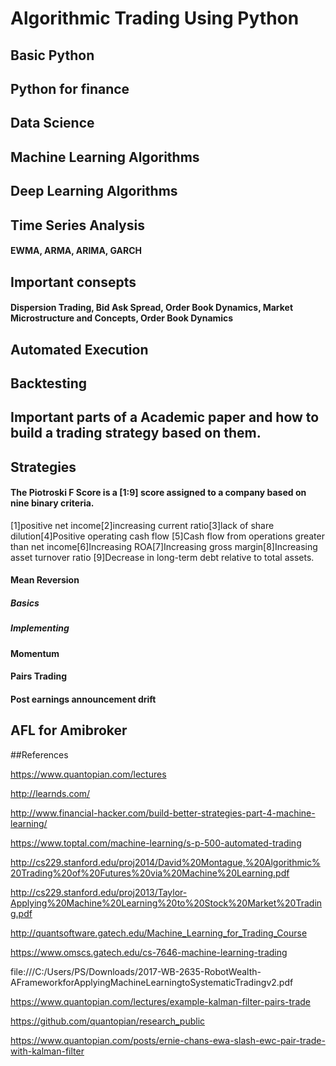 # Algorithmic Trading Using Python
## Basic Python 
## Python for finance
## Data Science 
## Machine Learning Algorithms
## Deep Learning Algorithms
## Time Series Analysis
#### EWMA, ARMA, ARIMA, GARCH
## Important consepts
#### Dispersion Trading, Bid Ask Spread, Order Book Dynamics,	Market Microstructure and Concepts, Order Book Dynamics
## Automated Execution 
## Backtesting
## Important parts of a Academic paper and how to build a trading strategy based on them.
## Strategies
#### The Piotroski F Score is a [1:9] score assigned to a company based on nine binary criteria.
[1]positive net income[2]increasing current ratio[3]lack of share dilution[4]Positive operating cash flow
[5]Cash flow from operations greater than net income[6]Increasing ROA[7]Increasing gross margin[8]Increasing asset turnover ratio
[9]Decrease in long-term debt relative to total assets.
#### Mean Reversion 
##### Basics
##### Implementing 
#### Momentum
#### Pairs Trading
#### Post earnings announcement drift
## AFL for Amibroker

##References

https://www.quantopian.com/lectures

http://learnds.com/

http://www.financial-hacker.com/build-better-strategies-part-4-machine-learning/

https://www.toptal.com/machine-learning/s-p-500-automated-trading

http://cs229.stanford.edu/proj2014/David%20Montague,%20Algorithmic%20Trading%20of%20Futures%20via%20Machine%20Learning.pdf

http://cs229.stanford.edu/proj2013/Taylor-Applying%20Machine%20Learning%20to%20Stock%20Market%20Trading.pdf

http://quantsoftware.gatech.edu/Machine_Learning_for_Trading_Course

https://www.omscs.gatech.edu/cs-7646-machine-learning-trading

file:///C:/Users/PS/Downloads/2017-WB-2635-RobotWealth-AFrameworkforApplyingMachineLearningtoSystematicTradingv2.pdf

https://www.quantopian.com/lectures/example-kalman-filter-pairs-trade

https://github.com/quantopian/research_public

https://www.quantopian.com/posts/ernie-chans-ewa-slash-ewc-pair-trade-with-kalman-filter
